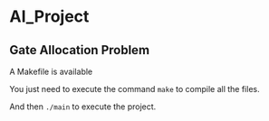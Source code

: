 # AI_Project
## Gate Allocation Problem

A Makefile is available 

You just need to execute the command `make` to compile all the files.

And then `./main` to execute the project.
